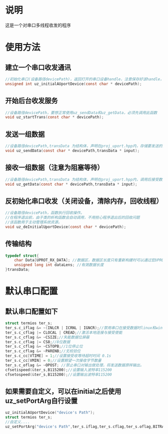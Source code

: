 # 说明
这是一个对串口多线程收发的程序
# 使用方法
## 建立一个串口收发通讯
```c
//初始化串口(设备路径devicePath)，返回打开的串口设备handle，注意保存好该handle，后续操作均基于该handle。
unsigned int uz_initialAUportDevice(const char * devicePath);
```
## 开始后台收发服务
```c
//设备路径devicePath，要想正常使用uz_sendData和uz_getData，必须先调用此函数
void uz_startTrans(const char * devicePath);
```
## 发送一组数据
```c
//设备路径devicePath,transData 为结构体，声明在proj_uport.hpp内，存储要发送的数据
void uz_sendData(const char * devicePath,transData * input);
```
## 接收一组数据（注意为阻塞等待）
```c
//设备路径devicePath,transData 为结构体，声明在proj_uport.hpp内，调用后接受数据返回在transData内。
void uz_getData(const char * devicePath,transData * input);
```
## 反初始化串口收发（关闭设备，清除内存，回收线程）
```c
//设备路径devicePath，函数执行回收操作。
//在程序退出前，由于类的析构函数会自动调用，不用担心程序退出后的回收问题
//该函数用于主动管理系统资源。
void uz_deInitialUportDevice(const char * devicePath);
```
## 传输结构
```c
typedef struct{
    char Data[UPROT_RX_DATA]; //数据区，数据区长度只有重新构建时可以通过宏UPROT_RX_DATA修改
    unsigned long int dataLens; //有效数据长度
}transData;
```
# 默认串口配置
## 默认串口配置如下
```c
struct termios ter_s;
ter_s.c_iflag &= ~(INLCR | ICRNL | IGNCR);//禁用串口在接受数据时linux和windows之间的回车换行转换操作。
ter_s.c_cflag |= CLOCAL | CREAD;//激活本地连接与接受使能
ter_s.c_cflag &= ~CSIZE;//失能数据位屏蔽
ter_s.c_cflag |= CS8;//8位数据
ter_s.c_cflag &= ~CSTOPB;//1位停止位
ter_s.c_cflag &= ~PARENB;//无校验位
ter_s.c_cc[VTIME] = 1;//设置接受收等待超时时间 0.1s
ter_s.c_cc[VMIN] = 0;//设置期望一次接收字节数量
ter_s.c_oflag &= ~OPOST; //禁止串口对输出做处理，将发送数据原样输出。
cfsetispeed(&ter_s,B115200);//设置输入波特率115200
cfsetospeed(&ter_s,B115200);//设置输出波特率115200
```
## 如果需要自定义，可以在initial之后使用uz_setPortArg自行设置
```c
uz_initialAUportDevice("device's Path");
struct termios ter_s;
//自定义....
uz_setPortArg("device's Path",ter_s.iflag,ter_s.cflag,ter_s.oflag,BITRATE115200)
```

